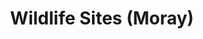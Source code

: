---
schema: default
title: Wildlife Sites (Moray)
organization: Moray Council
notes: Wildlife Sites (Moray)
resources:

  - name: Wildlife Sites (Moray) FEATURE LAYER
  - url: 
  - format: FEATURE LAYER

license: 
category:

  - Planning

  - Environment

  - INSPIRE


  - 

maintainer: Tim Wisniewski
maintainer_email: tim@timwis.com
---